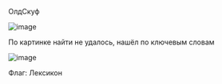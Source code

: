 ОлдСкуф

![image](https://github.com/Re-An1mat0r/CTF_writeups/assets/127856250/b03b5ea5-8f7c-43c2-8d44-c0cf264f2e31)

По картинке найти не удалось, нашёл по ключевым словам

![image](https://github.com/Re-An1mat0r/CTF_writeups/assets/127856250/9bc0339f-d295-401a-895f-a073ef7ed510)

Флаг: Лексикон
